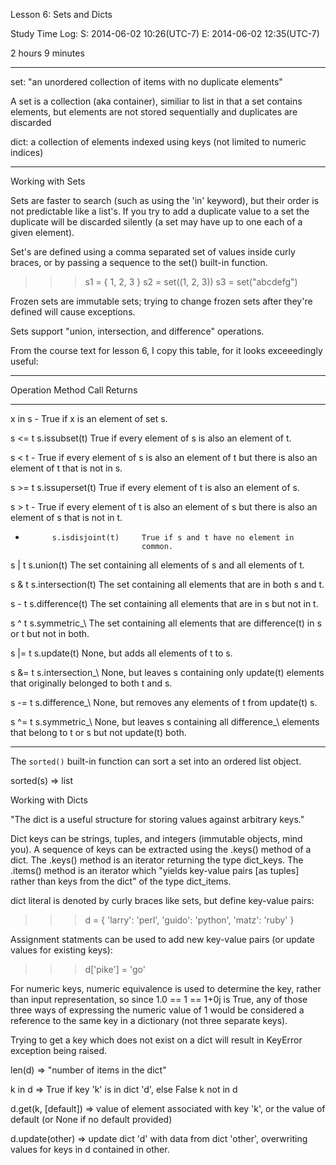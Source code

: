 Lesson 6: Sets and Dicts

Study Time Log:
S: 2014-06-02 10:26(UTC-7)
E: 2014-06-02 12:35(UTC-7)

2 hours 9 minutes

---

set:
    "an unordered collection of items with no duplicate elements"

A set is a collection (aka container), similiar to list in that a set
contains elements, but elements are not stored sequentially and
duplicates are discarded

dict:
    a collection of elements indexed using keys (not limited to numeric
    indices)

---

Working with Sets

Sets are faster to search (such as using the 'in' keyword), but their
order is not predictable like a list's. If you try to add a duplicate
value to a set the duplicate will be discarded silently (a set may have
up to one each of a given element).

Set's are defined using a comma separated set of values inside curly
braces, or by passing a sequence to the set() built-in function.

>>> s1 = { 1, 2, 3 }
>>> s2 = set((1, 2, 3))
>>> s3 = set("abcdefg")

Frozen sets are immutable sets; trying to change frozen sets after
they're defined will cause exceptions.

Sets support "union, intersection, and difference" operations.

From the course text for lesson 6, I copy this table, for it looks
exceeedingly useful:

------------------------------------------------------------------------

Operation   Method Call         Returns
---------   -----------         -------

x in s      -                   True if x is an element of set s.

s <= t      s.issubset(t)       True if every element of s is also an
                                element of t.

s < t       -                   True if every element of s is also an
                                element of t but there is also an
                                element of t that is not in s.

s >= t      s.issuperset(t)     True if every element of t is also an
                                element of s.

s > t       -                   True if every element of t is also an
                                element of s but there is also an
                                element of s that is not in t.

-           s.isdisjoint(t)     True if s and t have no element in
                                common.

s | t       s.union(t)          The set containing all elements of s and
                                all elements of t.

s & t       s.intersection(t)   The set containing all elements that are
                                in both s and t.

s - t       s.difference(t)     The set containing all elements that are
                                in s but not in t.

s ^ t       s.symmetric_\       The set containing all elements that are
            difference(t)       in s or t but not in both.

s |= t      s.update(t)         None, but adds all elements of t to s.

s &= t      s.intersection_\    None, but leaves s containing only
            update(t)           elements that originally belonged to
                                both t and s.

s -= t      s.difference_\      None, but removes any elements of t from
            update(t)           s.

s ^= t      s.symmetric_\       None, but leaves s containing all
            difference_\        elements that belong to t or s but not
            update(t)           both.

------------------------------------------------------------------------

The `sorted()` built-in function can sort a set into an ordered list
object.

sorted(s) => list

Working with Dicts

"The dict is a useful structure for storing values against arbitrary
keys."

Dict keys can be strings, tuples, and integers (immutable objects, mind
you). A sequence of keys can be extracted using the .keys() method of a
dict. The .keys() method is an iterator returning the type dict_keys. The
.items() method is an iterator which "yields key-value pairs [as tuples]
rather than keys from the dict" of the type dict_items.

dict literal is denoted by curly braces like sets, but define key-value
pairs:

>>> d = { 'larry': 'perl', 'guido': 'python', 'matz': 'ruby' }

Assignment statments can be used to add new key-value pairs (or update
values for existing keys):

>>> d['pike'] = 'go'

For numeric keys, numeric equivalence is used to determine the key,
rather than input representation, so since 1.0 == 1 == 1+0j is True, any
of those three ways of expressing the numeric value of 1 would be
considered a reference to the same key in a dictionary (not three
separate keys).

Trying to get a key which does not exist on a dict will result in
KeyError exception being raised.

len(d) => "number of items in the dict"

k in d => True if key 'k' is in dict 'd', else False
k not in d

d.get(k, [default]) => value of element associated with key 'k', or the
value of default (or None if no default provided)

d.update(other) => update dict 'd' with data from dict 'other',
overwriting values for keys in d contained in other.

